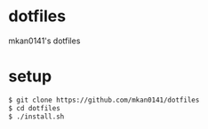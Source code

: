 # dotfiles

mkan0141's dotfiles

# setup

```zsh
$ git clone https://github.com/mkan0141/dotfiles
$ cd dotfiles
$ ./install.sh
```

